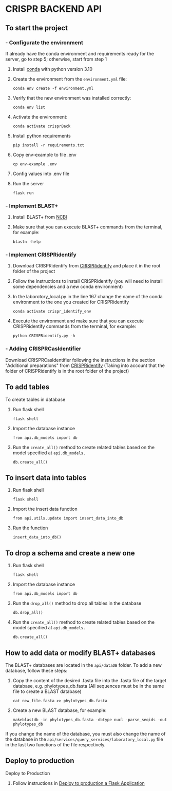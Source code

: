 # CRISPR BACKEND API
## To start the project
### - Configurate the environment

If already have the conda environment and requirements ready for the server, go to step 5; otherwise, start from step 1
1. Install [conda](https://docs.conda.io/projects/conda/en/latest/user-guide/install/linux.html) with python version 3.10	
2. Create the environment from the `environment.yml` file:
    ```
    conda env create -f environment.yml
    ```
3. Verify that the new environment was installed correctly:
    ```
    conda env list
    ```
4. Activate the environment: 
   ```
   conda activate crisprBack
   ```

5. Install python requirements
   ```
   pip install -r requirements.txt
   ```
   
6. Copy env-example to file .env
   ```
   cp env-example .env
   ```
7. Config values into .env file

8. Run the server
   ```
   flask run
   ```      
### - Implement BLAST+

1. Install BLAST+ from [NCBI](https://ftp.ncbi.nlm.nih.gov/blast/executables/blast+/LATEST/)

2. Make sure that you can execute BLAST+ commands from the terminal, for example:
   ```
   blastn -help
   ```
### - Implement CRISPRidentify

1. Download CRISPRidentify from [CRISPRidentify](https://github.com/BackofenLab/CRISPRidentify) and place it in the root folder of the project

2. Follow the instructions to install CRISPRidentify (you will need to install some dependencies and a new conda environment)

3. In the laborotory_local.py in the line 167 change the name of the conda environment to the one you created for CRISPRidentify
   ```
   conda activate crispr_identify_env
   ```
4. Execute the environment and make sure that you can execute CRISPRidentify commands from the terminal, for example:
   ```
   python CRISPRidentify.py -h
   ```

### - Adding CRISPRCasIdentifier

Download CRISPRCasIdentifier following the instructions in the section "Additional preparations" from [CRISPRidentify](https://github.com/BackofenLab/CRISPRidentify?tab=readme-ov-file) (Taking into account that the folder of CRISPRidentify is in the root folder of the project)


## To add tables
To create tables in database
1. Run flask shell
   ```
   flask shell
   ```
2. Import the database instance 
   ```
   from api.db_models import db
   ```
3. Run the `create_all()` method to create related tables based on the model specified at `api.db_models.`
   ```
   db.create_all()
   ```
## To insert data into tables
1. Run flask shell
   ```
   flask shell
   ```
2. Import the insert data function
   ```
   from api.utils.update import insert_data_into_db
   ```
3. Run the function
   ```
   insert_data_into_db()
   ```

## To drop a schema and create a new one
1. Run flask shell
   ```
   flask shell
   ```
2. Import the database instance 
   ```
   from api.db_models import db
   ```
3. Run the `drop_all()` method to drop all tables in the database
   ```
   db.drop_all()
   ```
4. Run the `create_all()` method to create related tables based on the model specified at `api.db_models.`
   ```
   db.create_all()
   ```

## How to add data or modify BLAST+ databases

The BLAST+ databases are located in the `api/dataDB` folder. To add a new database, follow these steps:

1. Copy the content of the desired .fasta file into the .fasta file of the target database, e.g. phylotypes_db.fasta (All sequences must be in the same file to create a BLAST database)
   ```
   cat new_file.fasta >> phylotypes_db.fasta
   ```
2. Create a new BLAST database, for example:
   ```
   makeblastdb -in phylotypes_db.fasta -dbtype nucl -parse_seqids -out phylotypes_db
   ```

If you change the name of the database, you must also change the name of the database in the `api/services/query_services/laboratory_local.py` file in the last two functions of the file respectively.

## Deploy to production
Deploy to Production
1. Follow instructions in [Deploy to production a Flask Application](https://flask.palletsprojects.com/en/2.2.x/tutorial/deploy/) 
   
